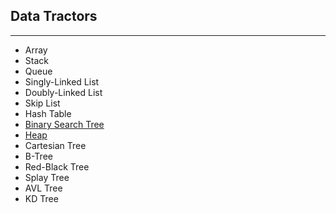 ## Data Tractors
---

- Array
- Stack
- Queue
- Singly-Linked List
- Doubly-Linked List
- Skip List
- Hash Table
- [Binary Search Tree](binary-search-tree/README.md)
- [Heap](heap/README.md)
- Cartesian Tree
- B-Tree
- Red-Black Tree
- Splay Tree
- AVL Tree
- KD Tree


